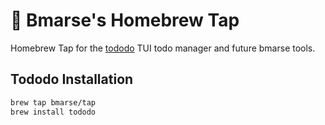 # 🍺 Bmarse's Homebrew Tap
Homebrew Tap for the [tododo](https://github.com/bmarse/tododo) TUI todo manager and future bmarse tools.

## Tododo Installation
```bash
brew tap bmarse/tap
brew install tododo
```
